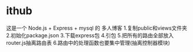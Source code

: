 # ithub
这是一个 Node.js + Express + mysql 的 多人博客
1.复制public和views文件夹
2.初始化package.json
3.下载express包
4.引包
5.把所有的路由全部放入router.js抽离路由表
6.路由中的处理函数也要集中管理(抽离控制器模块)